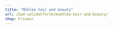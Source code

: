 ```yaml
---
title: "Mühlke hair and beauty"
url: /bad-salzdetfurth/muehlke-hair-and-beauty/
shop: Friseur
---
```

